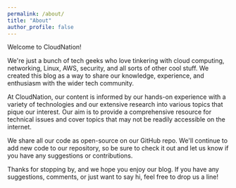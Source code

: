 ```yaml
---
permalink: /about/
title: "About"
author_profile: false
---
```


Welcome to CloudNation!

We're just a bunch of tech geeks who love tinkering with cloud computing, networking, Linux, AWS, security, and all sorts of other cool stuff. We created this blog as a way to share our knowledge, experience, and enthusiasm with the wider tech community.

At CloudNation, our content is informed by our hands-on experience with a variety of technologies and our extensive research into various topics that pique our interest. Our aim is to provide a comprehensive resource for technical issues and cover topics that may not be readily accessible on the internet.

We share all our code as open-source on our GitHub repo. We'll continue to add new code to our repository, so be sure to check it out and let us know if you have any suggestions or contributions.

Thanks for stopping by, and we hope you enjoy our blog. If you have any suggestions, comments, or just want to say hi, feel free to drop us a line!
